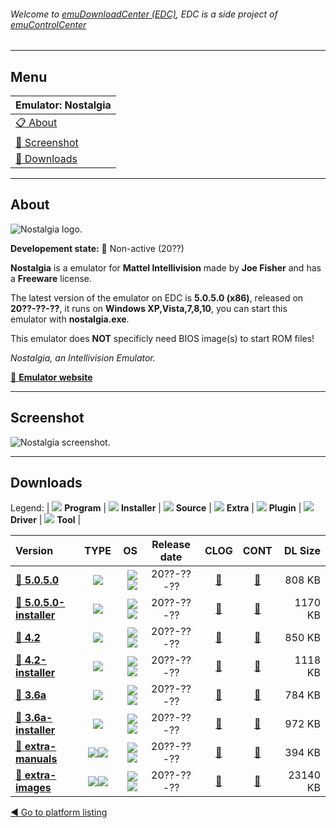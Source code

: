 ###### Welcome to [emuDownloadCenter (EDC)](https://github.com/PhoenixInteractiveNL/emuDownloadCenter/wiki/), EDC is a side project of [emuControlCenter](https://github.com/PhoenixInteractiveNL/emuControlCenter/wiki/)
***
## Menu
| **Emulator: Nostalgia** |
|:---------|
| [:clipboard: About](#about) |
| [:sunrise: Screenshot](#screenshot) |
| [:floppy_disk: Downloads](#downloads) |
***
## About
![](https://github.com/PhoenixInteractiveNL/emuDownloadCenter/wiki/images_emulator/nostalgia_logo_200.jpg "Nostalgia logo.")

**Developement state:** :red_circle: Non-active (20??)

**Nostalgia** is a emulator for **Mattel Intellivision** made by **Joe Fisher** and has a **Freeware** license.

The latest version of the emulator on EDC is **5.0.5.0 (x86)**, released on **20??-??-??**, it runs on **Windows XP,Vista,7,8,10**, you can start this emulator with **nostalgia.exe**.

This emulator does **NOT** specificly need BIOS image(s) to start ROM files!

_Nostalgia, an Intellivision Emulator._

[:link: **Emulator website**](http://www.intellivision.us/intvgames/nostalgia/nostalgia.php)
***
## Screenshot
![](https://raw.githubusercontent.com/PhoenixInteractiveNL/emuDownloadCenter/master/hooks/nostalgia/emulator_screen_01.jpg "Nostalgia screenshot.")
***
## Downloads
Legend: | 
![](https://raw.githubusercontent.com/wiki/PhoenixInteractiveNL/emuDownloadCenter/images_misc/icon_program_24.png) **Program** | 
![](https://raw.githubusercontent.com/wiki/PhoenixInteractiveNL/emuDownloadCenter/images_misc/icon_installer_24.png) **Installer** | 
![](https://raw.githubusercontent.com/wiki/PhoenixInteractiveNL/emuDownloadCenter/images_misc/icon_source_code_24.png) **Source** | 
![](https://raw.githubusercontent.com/wiki/PhoenixInteractiveNL/emuDownloadCenter/images_misc/icon_extra_24.png) **Extra** | 
![](https://raw.githubusercontent.com/wiki/PhoenixInteractiveNL/emuDownloadCenter/images_misc/icon_plugin_24.png) **Plugin** | 
![](https://raw.githubusercontent.com/wiki/PhoenixInteractiveNL/emuDownloadCenter/images_misc/icon_driver_24.png) **Driver** | 
![](https://raw.githubusercontent.com/wiki/PhoenixInteractiveNL/emuDownloadCenter/images_misc/icon_tool_24.png) **Tool** | 
 
| Version | TYPE | OS | Release date | CLOG | CONT | DL Size |
|:--------|:----:|---:|:------------:|:----:|:----:|--------:|
| [:floppy_disk: **5.0.5.0**](https://github.com/PhoenixInteractiveNL/edc-repo0007/raw/master/nostalgia/5.0.5.0.7z) | ![](https://raw.githubusercontent.com/wiki/PhoenixInteractiveNL/emuDownloadCenter/images_misc/icon_program_24.png) | ![](https://raw.githubusercontent.com/wiki/PhoenixInteractiveNL/emuDownloadCenter/images_misc/logo_windows_24.png)![](https://raw.githubusercontent.com/wiki/PhoenixInteractiveNL/emuDownloadCenter/images_misc/icon_32-bit_24.png) | 20??-??-?? | [:page_facing_up:](https://github.com/PhoenixInteractiveNL/edc-repo0007/blob/master/nostalgia/5.0.5.0_changelog.txt) | [:mag_right:](https://github.com/PhoenixInteractiveNL/edc-repo0007/blob/master/nostalgia/5.0.5.0_contents.txt) | 808 KB |
| [:floppy_disk: **5.0.5.0-installer**](https://github.com/PhoenixInteractiveNL/edc-repo0007/raw/master/nostalgia/5.0.5.0-installer.7z) | ![](https://raw.githubusercontent.com/wiki/PhoenixInteractiveNL/emuDownloadCenter/images_misc/icon_installer_24.png) | ![](https://raw.githubusercontent.com/wiki/PhoenixInteractiveNL/emuDownloadCenter/images_misc/logo_windows_24.png)![](https://raw.githubusercontent.com/wiki/PhoenixInteractiveNL/emuDownloadCenter/images_misc/icon_32-bit_24.png) | 20??-??-?? | [:page_facing_up:](https://github.com/PhoenixInteractiveNL/edc-repo0007/blob/master/nostalgia/5.0.5.0-installer_changelog.txt) | [:mag_right:](https://github.com/PhoenixInteractiveNL/edc-repo0007/blob/master/nostalgia/5.0.5.0-installer_contents.txt) | 1170 KB |
| [:floppy_disk: **4.2**](https://github.com/PhoenixInteractiveNL/edc-repo0007/raw/master/nostalgia/4.2.7z) | ![](https://raw.githubusercontent.com/wiki/PhoenixInteractiveNL/emuDownloadCenter/images_misc/icon_program_24.png) | ![](https://raw.githubusercontent.com/wiki/PhoenixInteractiveNL/emuDownloadCenter/images_misc/logo_windows_24.png)![](https://raw.githubusercontent.com/wiki/PhoenixInteractiveNL/emuDownloadCenter/images_misc/icon_32-bit_24.png) | 20??-??-?? | [:page_facing_up:](https://github.com/PhoenixInteractiveNL/edc-repo0007/blob/master/nostalgia/4.2_changelog.txt) | [:mag_right:](https://github.com/PhoenixInteractiveNL/edc-repo0007/blob/master/nostalgia/4.2_contents.txt) | 850 KB |
| [:floppy_disk: **4.2-installer**](https://github.com/PhoenixInteractiveNL/edc-repo0007/raw/master/nostalgia/4.2-installer.7z) | ![](https://raw.githubusercontent.com/wiki/PhoenixInteractiveNL/emuDownloadCenter/images_misc/icon_installer_24.png) | ![](https://raw.githubusercontent.com/wiki/PhoenixInteractiveNL/emuDownloadCenter/images_misc/logo_windows_24.png)![](https://raw.githubusercontent.com/wiki/PhoenixInteractiveNL/emuDownloadCenter/images_misc/icon_32-bit_24.png) | 20??-??-?? | [:page_facing_up:](https://github.com/PhoenixInteractiveNL/edc-repo0007/blob/master/nostalgia/4.2-installer_changelog.txt) | [:mag_right:](https://github.com/PhoenixInteractiveNL/edc-repo0007/blob/master/nostalgia/4.2-installer_contents.txt) | 1118 KB |
| [:floppy_disk: **3.6a**](https://github.com/PhoenixInteractiveNL/edc-repo0007/raw/master/nostalgia/3.6a.7z) | ![](https://raw.githubusercontent.com/wiki/PhoenixInteractiveNL/emuDownloadCenter/images_misc/icon_program_24.png) | ![](https://raw.githubusercontent.com/wiki/PhoenixInteractiveNL/emuDownloadCenter/images_misc/logo_windows_24.png)![](https://raw.githubusercontent.com/wiki/PhoenixInteractiveNL/emuDownloadCenter/images_misc/icon_32-bit_24.png) | 20??-??-?? | [:page_facing_up:](https://github.com/PhoenixInteractiveNL/edc-repo0007/blob/master/nostalgia/3.6a_changelog.txt) | [:mag_right:](https://github.com/PhoenixInteractiveNL/edc-repo0007/blob/master/nostalgia/3.6a_contents.txt) | 784 KB |
| [:floppy_disk: **3.6a-installer**](https://github.com/PhoenixInteractiveNL/edc-repo0007/raw/master/nostalgia/3.6a-installer.7z) | ![](https://raw.githubusercontent.com/wiki/PhoenixInteractiveNL/emuDownloadCenter/images_misc/icon_installer_24.png) | ![](https://raw.githubusercontent.com/wiki/PhoenixInteractiveNL/emuDownloadCenter/images_misc/logo_windows_24.png)![](https://raw.githubusercontent.com/wiki/PhoenixInteractiveNL/emuDownloadCenter/images_misc/icon_32-bit_24.png) | 20??-??-?? | [:page_facing_up:](https://github.com/PhoenixInteractiveNL/edc-repo0007/blob/master/nostalgia/3.6a-installer_changelog.txt) | [:mag_right:](https://github.com/PhoenixInteractiveNL/edc-repo0007/blob/master/nostalgia/3.6a-installer_contents.txt) | 972 KB |
| [:floppy_disk: **extra-manuals**](https://github.com/PhoenixInteractiveNL/edc-repo0007/raw/master/nostalgia/extra-manuals.7z) | ![](https://raw.githubusercontent.com/wiki/PhoenixInteractiveNL/emuDownloadCenter/images_misc/icon_extra_24.png)![](https://raw.githubusercontent.com/wiki/PhoenixInteractiveNL/emuDownloadCenter/images_misc/icon_tools_24.png) | ![](https://raw.githubusercontent.com/wiki/PhoenixInteractiveNL/emuDownloadCenter/images_misc/logo_windows_24.png)![](https://raw.githubusercontent.com/wiki/PhoenixInteractiveNL/emuDownloadCenter/images_misc/icon_32-bit_24.png) | 20??-??-?? | [:page_facing_up:](https://github.com/PhoenixInteractiveNL/edc-repo0007/blob/master/nostalgia/extra-manuals_changelog.txt) | [:mag_right:](https://github.com/PhoenixInteractiveNL/edc-repo0007/blob/master/nostalgia/extra-manuals_contents.txt) | 394 KB |
| [:floppy_disk: **extra-images**](https://github.com/PhoenixInteractiveNL/edc-repo0007/raw/master/nostalgia/extra-images.7z) | ![](https://raw.githubusercontent.com/wiki/PhoenixInteractiveNL/emuDownloadCenter/images_misc/icon_extra_24.png)![](https://raw.githubusercontent.com/wiki/PhoenixInteractiveNL/emuDownloadCenter/images_misc/icon_tools_24.png) | ![](https://raw.githubusercontent.com/wiki/PhoenixInteractiveNL/emuDownloadCenter/images_misc/logo_windows_24.png)![](https://raw.githubusercontent.com/wiki/PhoenixInteractiveNL/emuDownloadCenter/images_misc/icon_32-bit_24.png) | 20??-??-?? | [:page_facing_up:](https://github.com/PhoenixInteractiveNL/edc-repo0007/blob/master/nostalgia/extra-images_changelog.txt) | [:mag_right:](https://github.com/PhoenixInteractiveNL/edc-repo0007/blob/master/nostalgia/extra-images_contents.txt) | 23140 KB |

[:arrow_backward: Go to platform listing](https://github.com/PhoenixInteractiveNL/emuDownloadCenter/wiki/EDC-Platform-List)
